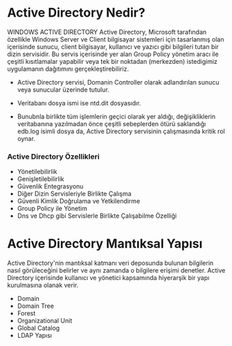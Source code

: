 # Active Directory Nedir?

WINDOWS ACTIVE DIRECTORY
Active Directory, Microsoft tarafından özellikle Windows Server ve Client bilgisayar sistemleri için tasarlanmış olan içerisinde sunucu, client bilgisayar, kullanıcı ve yazıcı gibi bilgileri tutan bir dizin servisidir.
Bu servis içerisinde yer alan Group Policy yönetim aracı ile çeşitli kısıtlamalar yapabilir veya tek bir noktadan (merkezden) istedigimiz uygulamanın dağıtımını gerçekleştirebiliriz.

- Active Directory servisi, Domanin Controller olarak adlandırılan sunucu veya sunucular üzerinde tutulur.

- Veritabanı dosya ismi ise ntd.dit dosyasıdır.

- Bunubnla birlikte tüm işlemlerin geçici olarak yer aldığı, değişikliklerin veritabanına yazılmadan önce çeşitli sebeplerden ötürü saklandığı edb.log isimli dosya da, Active Directory servisinin çalışmasında kritik rol oynar.

### Active Directory Özellikleri
- Yönetilebilirlik
- Genişletilebilirlik
- Güvenlik Entegrasyonu
- Diğer Dizin Servisleriyle Birlikte Çalışma
- Güvenli Kimlik Doğrulama ve Yetkilendirme
- Group Policy ile Yönetim
- Dns ve Dhcp gibi Servislerle Birlikte Çalışabilme Özelliği

# Active Directory Mantıksal Yapısı
Active Directory'nin mantıksal katmanı veri deposunda bulunan bilgilerin nasıl görüleceğini belirler ve aynı zamanda o bilgilere erişimi denetler. Active Directory içerisinde kullanıcı ve yönetici kapsamında hiyerarşik bir yapı kurulmasına olanak verir.

- Domain
- Domain Tree
- Forest
- Organizational Unit
- Global Catalog
- LDAP Yapısı
